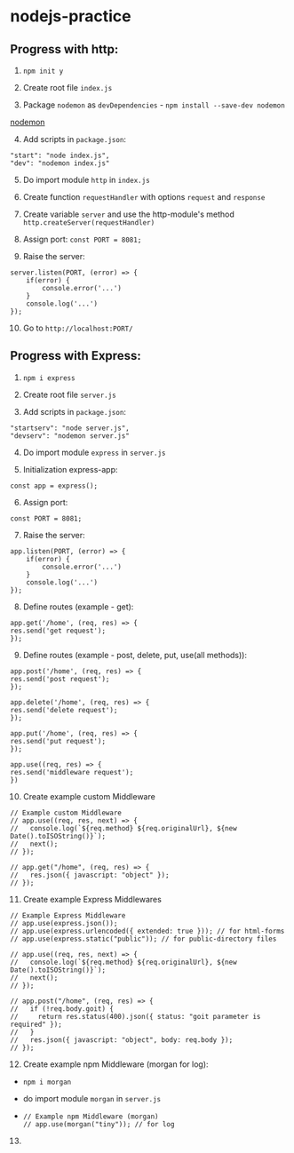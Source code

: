# nodejs-practice

## Progress with http:

1. `npm init y`

2. Create root file `index.js`

3. Package `nodemon` as `devDependencies` - `npm install --save-dev nodemon`

[nodemon](https://www.npmjs.com/package/nodemon)

4. Add scripts in `package.json`:

```
"start": "node index.js",
"dev": "nodemon index.js"
```

5. Do import module `http` in `index.js`

6. Create function `requestHandler` with options `request` and `response`

7. Create variable `server` and use the http-module's method `http.createServer(requestHandler)`

8. Assign port: `const PORT = 8081;`

9. Raise the server:

```
server.listen(PORT, (error) => {
    if(error) {
        console.error('...')
    }
    console.log('...')
});
```

10. Go to `http://localhost:PORT/`

## Progress with Express:

1. `npm i express`

2. Create root file `server.js`

3. Add scripts in `package.json`:

```
"startserv": "node server.js",
"devserv": "nodemon server.js"
```

4. Do import module `express` in `server.js`

5. Initialization express-app:

```
const app = express();
```

6. Assign port:

```
const PORT = 8081;
```

7. Raise the server:

```
app.listen(PORT, (error) => {
    if(error) {
        console.error('...')
    }
    console.log('...')
});
```

8. Define routes (example - get):

```
app.get('/home', (req, res) => {
res.send('get request');
});
```

9. Define routes (example - post, delete, put, use(all methods)):

```
app.post('/home', (req, res) => {
res.send('post request');
});

app.delete('/home', (req, res) => {
res.send('delete request');
});

app.put('/home', (req, res) => {
res.send('put request');
});

app.use((req, res) => {
res.send('middleware request');
})
```

10. Create example custom Middleware

```
// Example custom Middleware
// app.use((req, res, next) => {
//   console.log(`${req.method} ${req.originalUrl}, ${new Date().toISOString()}`);
//   next();
// });

// app.get("/home", (req, res) => {
//   res.json({ javascript: "object" });
// });
```

11. Create example Express Middlewares

```
// Example Express Middleware
// app.use(express.json());
// app.use(express.urlencoded({ extended: true })); // for html-forms
// app.use(express.static("public")); // for public-directory files

// app.use((req, res, next) => {
//   console.log(`${req.method} ${req.originalUrl}, ${new Date().toISOString()}`);
//   next();
// });

// app.post("/home", (req, res) => {
//   if (!req.body.goit) {
//     return res.status(400).json({ status: "goit parameter is required" });
//   }
//   res.json({ javascript: "object", body: req.body });
// });
```

12. Create example npm Middleware (morgan for log):

- `npm i morgan`

- do import module `morgan` in `server.js`

- ```
  // Example npm Middleware (morgan)
  // app.use(morgan("tiny")); // for log
  ```

13.
